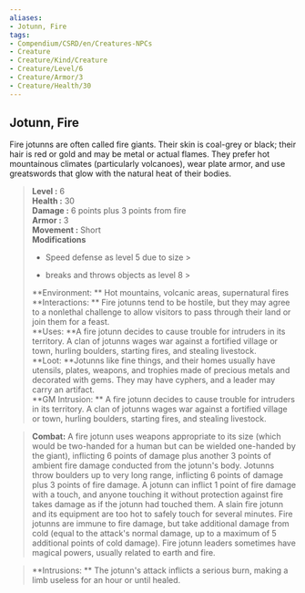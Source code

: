 ```yaml
---
aliases:
- Jotunn, Fire
tags:
- Compendium/CSRD/en/Creatures-NPCs
- Creature
- Creature/Kind/Creature
- Creature/Level/6
- Creature/Armor/3
- Creature/Health/30
---
```


  
## Jotunn, Fire  
Fire jotunns are often called fire giants. Their skin is coal-grey or black; their hair is red or gold and may be metal or actual flames. They prefer hot mountainous climates (particularly volcanoes), wear plate armor, and use greatswords that glow with the natural heat of their bodies.  

  
> **Level :** 6  
> **Health :** 30  
> **Damage :** 6 points plus 3 points from fire  
> **Armor :** 3  
> **Movement :** Short  
> **Modifications**  
>- Speed defense as level 5 due to size >
>  
>- breaks and throws objects as level 8 >
>  
> **Environment: ** Hot mountains, volcanic areas, supernatural fires  
> **Interactions: ** Fire jotunns tend to be hostile, but they may agree to a nonlethal challenge to allow visitors to pass through their land or join them for a feast.  
> **Uses: **A fire jotunn decides to cause trouble for intruders in its territory. A clan of jotunns wages war against a fortified village or town, hurling boulders, starting fires, and stealing livestock.  
> **Loot: **Jotunns like fine things, and their homes usually have utensils, plates, weapons, and trophies made of precious metals and decorated with gems. They may have cyphers, and a leader may carry an artifact.  
> **GM Intrusion: ** A fire jotunn decides to cause trouble for intruders in its territory. A clan of jotunns wages war against a fortified village or town, hurling boulders, starting fires, and stealing livestock.  

> **Combat:** 
> A fire jotunn uses weapons appropriate to its size (which would be two-handed for a human but can be wielded one-handed by the giant), inflicting 6 points of damage plus another 3 points of ambient fire damage conducted from the jotunn's body. Jotunns throw boulders up to very long range, inflicting 6 points of damage plus 3 points of fire damage. 
A jotunn can inflict 1 point of fire damage with a touch, and anyone touching it without protection against fire takes damage as if the jotunn had touched them. A slain fire jotunn and its equipment are too hot to safely touch for several minutes. 
Fire jotunns are immune to fire damage, but take additional damage from cold (equal to the attack's normal damage, up to a maximum of 5 additional points of cold damage). 
Fire jotunn leaders sometimes have magical powers, usually related to earth and fire.  
  

> **Intrusions: ** 
> The jotunn's attack inflicts a serious burn, making a limb useless for an hour or until healed.  
